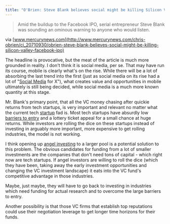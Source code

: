 ```yaml
---
title: "O'Brien: Steve Blank believes social might be killing Silicon Valley"
---
```


> Amid the buildup to the Facebook IPO, serial entrepreneur Steve Blank was sounding an ominous warning to anyone who would listen.

via [www.mercurynews.com](http://www.mercurynews.com/chris-obrien/ci_20710930/obrien-steve-blank-believes-social-might-be-killing-silicon-valley-facebook-ipo)

The headline is provocative, but the meat of the article is much more grounded in reality. I don't think it is social media, per se. That may have run its course, mobile is clearly what's on the rise. While there will be a lot of absorbing the last trend into the first (just as social media on its rise had a lot of "[Social Media](http://www.wikinvest.com/concept/Social_media) for X"), what creates value and opportunities in mobile ultimately is still being decided, while social media is a much more known quantity at this stage.

Mr. Blank's primary point, that all the VC money chasing after quickie returns from tech startups, is very important and relevant no matter what the current tech [startup](http://en.wikipedia.org/wiki/Startup_company) fad is. Most tech startups have absurdly low [barriers to entry](http://en.wikipedia.org/wiki/Barriers_to_entry) and a lottery ticket appeal for a small chance at huge returns. While investors are rolling the dice on these startups instead of investing in arguably more important, more expensive to get rolling industries, the model is not working.

I think opening up [angel investing](http://en.wikipedia.org/wiki/Angel_investor) to a larger pool is a potential solution to this problem. The obvious candidates for funding from a lot of smaller investments are the companies that don't need tons of capital - which right now are tech startups. If angel investors are willing to roll the dice (which they have been, taking away the early investment opportunities and changing the VC investment landscape) it eats into the VC fund's competitive advantage in those industries.

Maybe, just maybe, they will have to go back to investing in industries which need funding for actual research and to overcome the large barriers to entry.

Another possibility is that those VC firms that establish top reputations could use their negotiation leverage to get longer time horizons for their funds.
